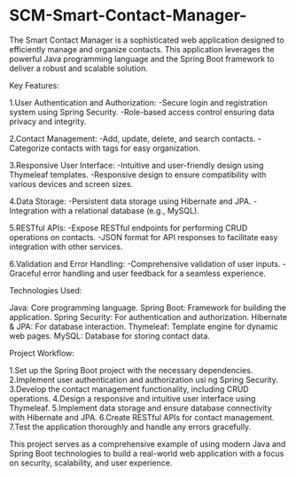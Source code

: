 # SCM-Smart-Contact-Manager-

The Smart Contact Manager is a sophisticated web application designed to efficiently manage and organize contacts. This application leverages the powerful Java programming language and the Spring Boot framework to deliver a robust and scalable solution.

Key Features:

1.User Authentication and Authorization:
  -Secure login and registration system using Spring Security.
  -Role-based access control ensuring data privacy and integrity.

2.Contact Management:
  -Add, update, delete, and search contacts.
  -Categorize contacts with tags for easy organization.

3.Responsive User Interface:
  -Intuitive and user-friendly design using Thymeleaf templates.
  -Responsive design to ensure compatibility with various devices and screen sizes.

4.Data Storage:
  -Persistent data storage using Hibernate and JPA.
  -Integration with a relational database (e.g., MySQL).

5.RESTful APIs:
  -Expose RESTful endpoints for performing CRUD operations on contacts.
  -JSON format for API responses to facilitate easy integration with other services.

6.Validation and Error Handling:
  -Comprehensive validation of user inputs.
  -Graceful error handling and user feedback for a seamless experience.

Technologies Used:

Java: Core programming language.
Spring Boot: Framework for building the application.
Spring Security: For authentication and authorization.
Hibernate & JPA: For database interaction.
Thymeleaf: Template engine for dynamic web pages.
MySQL: Database for storing contact data.

Project Workflow:

1.Set up the Spring Boot project with the necessary dependencies.
2.Implement user authentication and authorization usi  ng Spring Security.
3.Develop the contact management functionality, including CRUD operations.
4.Design a responsive and intuitive user interface using Thymeleaf.
5.Implement data storage and ensure database connectivity with Hibernate and JPA.
6.Create RESTful APIs for contact management.
7.Test the application thoroughly and handle any errors gracefully.

This project serves as a comprehensive example of using modern Java and Spring Boot technologies to build a real-world web application with a focus on security, scalability, and user experience.

